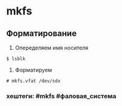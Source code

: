# mkfs

## Форматирование

1. Опеределяем имя носителя

~~~~
$ lsblk
~~~~

1. Форматируем

~~~~
# mkfs.vfat /dev/sdx
~~~~

### хештеги: #mkfs #фаловая_система